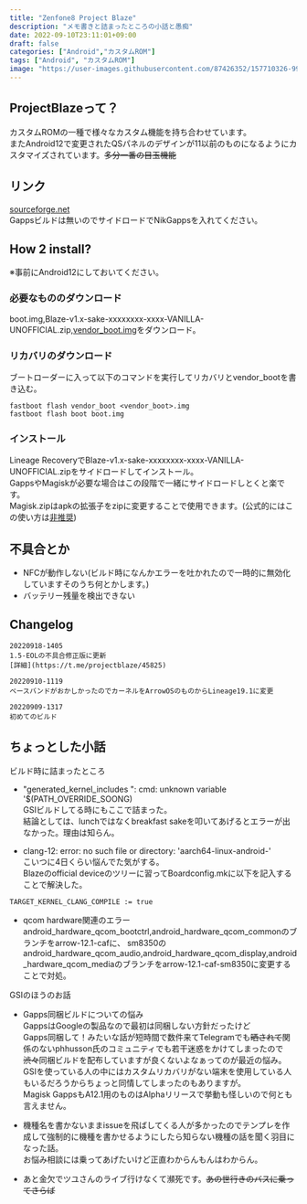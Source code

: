 ```yaml
---
title: "Zenfone8 Project Blaze"
description: "メモ書きと詰まったところの小話と愚痴"
date: 2022-09-10T23:11:01+09:00
draft: false
categories: ["Android","カスタムROM"]
tags: ["Android", "カスタムROM"]
image: "https://user-images.githubusercontent.com/87426352/157710326-991ecb31-65cf-460b-b3ec-d6ddad1edbdb.png"
---
```


## ProjectBlazeって？  
カスタムROMの一種で様々なカスタム機能を持ち合わせています。  
またAndroid12で変更されたQSパネルのデザインが11以前のものになるようにカスタマイズされています。~~多分一番の目玉機能~~  

## リンク  
[sourceforge.net](https://sourceforge.net/projects/any-artifact/files/sake/projectblaze/)  
Gappsビルドは無いのでサイドロードでNikGappsを入れてください。  

## How 2 install?  
※事前にAndroid12にしておいてください。  

### 必要なもののダウンロード  
boot.img,Blaze-v1.x-sake-xxxxxxxx-xxxx-VANILLA-UNOFFICIAL.zip,[vendor_boot.img](https://mirror.math.princeton.edu/pub/lineageos/full/sake/20220909/vendor_boot.img)をダウンロード。  
### リカバリのダウンロード  
ブートローダーに入って以下のコマンドを実行してリカバリとvendor_bootを書き込む。  
```
fastboot flash vendor_boot <vendor_boot>.img  
fastboot flash boot boot.img  
```
### インストール  
Lineage RecoveryでBlaze-v1.x-sake-xxxxxxxx-xxxx-VANILLA-UNOFFICIAL.zipをサイドロードしてインストール。  
GappsやMagiskが必要な場合はこの段階で一緒にサイドロードしとくと楽です。  
Magisk.zipはapkの拡張子をzipに変更することで使用できます。(公式的にはこの使い方は[非推奨](https://topjohnwu.github.io/Magisk/install.html#custom-recovery))  


## 不具合とか  
- NFCが動作しない(ビルド時になんかエラーを吐かれたので一時的に無効化していますそのうち何とかします。)  
- バッテリー残量を検出できない

## Changelog  
```  
20220918-1405  
1.5-EOLの不具合修正版に更新 
[詳細](https://t.me/projectblaze/45825)

20220910-1119  
ベースバンドがおかしかったのでカーネルをArrowOSのものからLineage19.1に変更  

20220909-1317  
初めてのビルド
```  

## ちょっとした小話  
ビルド時に詰まったところ  
- "generated_kernel_includes ": cmd: unknown variable '$(PATH_OVERRIDE_SOONG)  
GSIビルドしてる時にもここで詰まった。  
結論としては、lunchではなくbreakfast sakeを叩いてあげるとエラーが出なかった。理由は知らん。  

- clang-12: error: no such file or directory: 'aarch64-linux-android-'  
こいつに4日くらい悩んでた気がする。  
Blazeのofficial deviceのツリーに習ってBoardconfig.mkに以下を記入することで解決した。  
```
TARGET_KERNEL_CLANG_COMPILE := true
```

- qcom hardware関連のエラー  
android_hardware_qcom_bootctrl,android_hardware_qcom_commonのブランチをarrow-12.1-cafに、
sm8350のandroid_hardware_qcom_audio,android_hardware_qcom_display,android_hardware_qcom_mediaのブランチをarrow-12.1-caf-sm8350に変更することで対処。  


GSIのほうのお話  
- Gapps同梱ビルドについての悩み  
GappsはGoogleの製品なので最初は同梱しない方針だったけど  
Gapps同梱して！みたいな話が短時間で数件来てTelegramでも~~晒されて~~関係のないphhusson氏のコミュニティでも若干迷惑をかけてしまったので  
~~渋々~~同梱ビルドを配布していますが良くないよなぁってのが最近の悩み。  
GSIを使っている人の中にはカスタムリカバリがない端末を使用している人もいるだろうからちょっと同情してしまったのもありますが。  
Magisk GappsもA12.1用のものはAlphaリリースで挙動も怪しいので何とも言えません。  

- 機種名を書かないままissueを飛ばしてくる人が多かったのでテンプレを作成して強制的に機種を書かせるようにしたら知らない機種の話を聞く羽目になった話。  
お悩み相談には乗ってあげたいけど正直わからんもんはわからん。  


- あと金欠でツユさんのライブ行けなくて瀕死です。~~あの世行きのバスに乗ってさらば~~